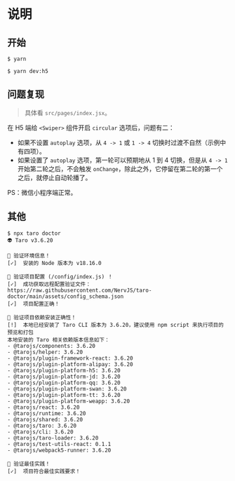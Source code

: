 # 说明

## 开始

```shell
$ yarn

$ yarn dev:h5
```

## 问题复现

> 具体看 `src/pages/index.jsx`。

在 H5 端给 `<Swiper>` 组件开启 `circular` 选项后，问题有二：

- 如果不设置 `autoplay` 选项，从 `4 -> 1` 或 `1 -> 4` 切换时过渡不自然（示例中有四项）。
- 如果设置了 `autoplay` 选项，第一轮可以预期地从 1 到 4 切换，但是从 `4 -> 1` 开始第二轮之后，不会触发 `onChange`，除此之外，它停留在第二轮的第一个之后，就停止自动轮播了。

PS：微信小程序端正常。

## 其他

```shell
$ npx taro doctor
👽 Taro v3.6.20

🎯 验证环境信息！
[✓]  安装的 Node 版本为 v18.16.0

🎯 验证项目配置 (/config/index.js) ！
[✓]  成功获取远程配置验证文件：https://raw.githubusercontent.com/NervJS/taro-doctor/main/assets/config_schema.json
[✓]  项目配置正确！

🎯 验证项目依赖安装正确性！
[!]  本地已经安装了 Taro CLI 版本为 3.6.20，建议使用 npm script 来执行项目的预览和打包
本地安装的 Taro 相关依赖版本信息如下：
- @tarojs/components: 3.6.20
- @tarojs/helper: 3.6.20
- @tarojs/plugin-framework-react: 3.6.20
- @tarojs/plugin-platform-alipay: 3.6.20
- @tarojs/plugin-platform-h5: 3.6.20
- @tarojs/plugin-platform-jd: 3.6.20
- @tarojs/plugin-platform-qq: 3.6.20
- @tarojs/plugin-platform-swan: 3.6.20
- @tarojs/plugin-platform-tt: 3.6.20
- @tarojs/plugin-platform-weapp: 3.6.20
- @tarojs/react: 3.6.20
- @tarojs/runtime: 3.6.20
- @tarojs/shared: 3.6.20
- @tarojs/taro: 3.6.20
- @tarojs/cli: 3.6.20
- @tarojs/taro-loader: 3.6.20
- @tarojs/test-utils-react: 0.1.1
- @tarojs/webpack5-runner: 3.6.20

🎯 验证最佳实践！
[✓]  项目符合最佳实践要求！
```
